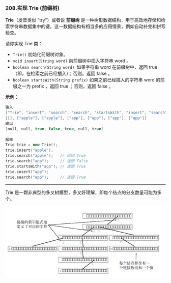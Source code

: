 ### 208.实现 Trie (前缀树)

**Trie**（发音类似 "try"）或者说 **前缀树** 是一种树形数据结构，用于高效地存储和检索字符串数据集中的键。这一数据结构有相当多的应用情景，例如自动补完和拼写检查。

请你实现 Trie 类：

- ```Trie()``` 初始化前缀树对象。
- ```void insert(String word)``` 向前缀树中插入字符串 word 。
- ```boolean search(String word) ```如果字符串 word 在前缀树中，返回 true（即，在检索之前已经插入）；否则，返回 false 。
- ```boolean startsWith(String prefix)``` 如果之前已经插入的字符串 word 的前缀之一为 prefix ，返回 true ；否则，返回 false 。

**示例：**

```c++
输入
["Trie", "insert", "search", "search", "startsWith", "insert", "search"]
[[], ["apple"], ["apple"], ["app"], ["app"], ["app"], ["app"]]
输出
[null, null, true, false, true, null, true]

解释
Trie trie = new Trie();
trie.insert("apple");
trie.search("apple");   // 返回 True
trie.search("app");     // 返回 False
trie.startsWith("app"); // 返回 True
trie.insert("app");
trie.search("app");     // 返回 True
```



-------------



Trie 是一颗非典型的多叉树模型，多叉好理解，即每个结点的分支数量可能为多个。

![multi-tree](.\multi-tree.png)